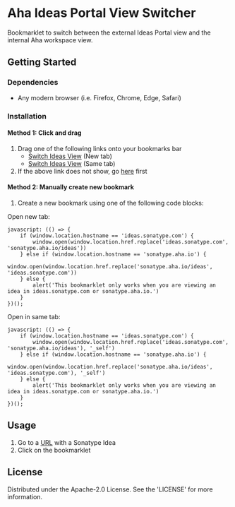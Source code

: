 # Aha Ideas Portal View Switcher
 Bookmarklet to switch between the external Ideas Portal view and the internal Aha workspace view.

## Getting Started

### Dependencies
* Any modern browser (i.e. Firefox, Chrome, Edge, Safari)

### Installation

#### Method 1: Click and drag
1. Drag one of the following links onto your bookmarks bar
   * <a href="javascript: (() => {    if (window.location.hostname == 'ideas.sonatype.com') {        window.open(window.location.href.replace('ideas.sonatype.com', 'sonatype.aha.io/ideas'))    } else if (window.location.hostname == 'sonatype.aha.io') {        window.open(window.location.href.replace('sonatype.aha.io/ideas', 'ideas.sonatype.com'))    } else {        alert('This bookmarklet only works when you are viewing an idea in ideas.sonatype.com or sonatype.aha.io.')    }})();">Switch Ideas View</a> (New tab)
   * <a href="javascript: (() => {    if (window.location.hostname == 'ideas.sonatype.com') {        window.open(window.location.href.replace('ideas.sonatype.com', 'sonatype.aha.io/ideas'), '_self')    } else if (window.location.hostname == 'sonatype.aha.io') {        window.open(window.location.href.replace('sonatype.aha.io/ideas', 'ideas.sonatype.com'), '_self')    } else {        alert('This bookmarklet only works when you are viewing an idea in ideas.sonatype.com or sonatype.aha.io.')    }})();">Switch Ideas View</a> (Same tab)
2. If the above link does not show, go [here](https://kevyuan.github.io/aha-ideas-portal-view-switcher/) first

#### Method 2: Manually create new bookmark
1. Create a new bookmark using one of the following code blocks:

Open new tab:
```
javascript: (() => {
    if (window.location.hostname == 'ideas.sonatype.com') {
        window.open(window.location.href.replace('ideas.sonatype.com', 'sonatype.aha.io/ideas'))
    } else if (window.location.hostname == 'sonatype.aha.io') {
        window.open(window.location.href.replace('sonatype.aha.io/ideas', 'ideas.sonatype.com'))
    } else {
        alert('This bookmarklet only works when you are viewing an idea in ideas.sonatype.com or sonatype.aha.io.')
    }
})();
```

Open in same tab:
```
javascript: (() => {
    if (window.location.hostname == 'ideas.sonatype.com') {
        window.open(window.location.href.replace('ideas.sonatype.com', 'sonatype.aha.io/ideas'), '_self')
    } else if (window.location.hostname == 'sonatype.aha.io') {
        window.open(window.location.href.replace('sonatype.aha.io/ideas', 'ideas.sonatype.com'), '_self')
    } else {
        alert('This bookmarklet only works when you are viewing an idea in ideas.sonatype.com or sonatype.aha.io.')
    }
})();
```

## Usage
1. Go to a [URL](https://ideas.sonatype.com/ideas/IDEAS-I-123) with a Sonatype Idea
2. Click on the bookmarklet

## License
Distributed under the Apache-2.0 License. See the 'LICENSE' for more information.
